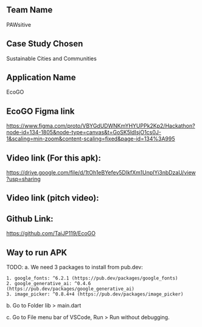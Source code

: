 ## Team Name
PAWsitive 

## Case Study Chosen
Sustainable Cities and Communities

## Application Name
EcoGO

## EcoGO Figma link
https://www.figma.com/proto/VBYGdUDWNKmYHYUPPk2Kp2/Hackathon?node-id=134-1805&node-type=canvas&t=GoSK5ldIsjO1cs0J-1&scaling=min-zoom&content-scaling=fixed&page-id=134%3A995

## Video link (For this apk):
https://drive.google.com/file/d/1tOh1eBYefev5DIkfXm1UnpIYi3nbDzaU/view?usp=sharing

## Video link (pitch video):


## Github Link:
https://github.com/TaiJP119/EcoGO

## Way to run APK
TODO:
a. We need 3 packages to install from pub.dev:

    1. google_fonts: ^6.2.1 (https://pub.dev/packages/google_fonts)
    2. google_generative_ai: ^0.4.6 (https://pub.dev/packages/google_generative_ai)
    3. image_picker: ^0.8.4+4 (https://pub.dev/packages/image_picker)

b. Go to Folder lib > main.dart

c. Go to File menu bar of VSCode, Run > Run without debugging.



